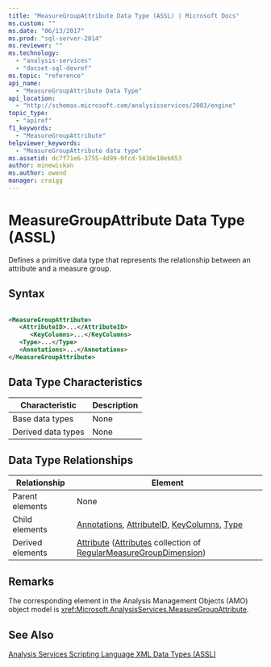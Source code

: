 ```yaml
---
title: "MeasureGroupAttribute Data Type (ASSL) | Microsoft Docs"
ms.custom: ""
ms.date: "06/13/2017"
ms.prod: "sql-server-2014"
ms.reviewer: ""
ms.technology: 
  - "analysis-services"
  - "docset-sql-devref"
ms.topic: "reference"
api_name: 
  - "MeasureGroupAttribute Data Type"
api_location: 
  - "http://schemas.microsoft.com/analysisservices/2003/engine"
topic_type: 
  - "apiref"
f1_keywords: 
  - "MeasureGroupAttribute"
helpviewer_keywords: 
  - "MeasureGroupAttribute data type"
ms.assetid: dc7f71e6-3755-4d99-9fcd-5830e10eb653
author: minewiskan
ms.author: owend
manager: craigg
---
```

# MeasureGroupAttribute Data Type (ASSL)
  Defines a primitive data type that represents the relationship between an attribute and a measure group.  
  
## Syntax  
  
```xml  
  
<MeasureGroupAttribute>  
   <AttributeID>...</AttributeID>  
      <KeyColumns>...</KeyColumns>  
   <Type>...</Type>  
   <Annotations>...</Annotations>  
</MeasureGroupAttribute>  
```  
  
## Data Type Characteristics  
  
|Characteristic|Description|  
|--------------------|-----------------|  
|Base data types|None|  
|Derived data types|None|  
  
## Data Type Relationships  
  
|Relationship|Element|  
|------------------|-------------|  
|Parent elements|None|  
|Child elements|[Annotations](../collections/annotations-element-assl.md), [AttributeID](../properties/id-element-assl.md), [KeyColumns](../collections/columns-element-assl.md), [Type](../properties/type-element-measuregroupattribute-assl.md)|  
|Derived elements|[Attribute](../objects/attribute-element-assl.md) ([Attributes](../collections/attributes-element-assl.md) collection of [RegularMeasureGroupDimension](dimension-data-type-assl.md))|  
  
## Remarks  
 The corresponding element in the Analysis Management Objects (AMO) object model is <xref:Microsoft.AnalysisServices.MeasureGroupAttribute>.  
  
## See Also  
 [Analysis Services Scripting Language XML Data Types &#40;ASSL&#41;](analysis-services-scripting-language-xml-data-types-assl.md)  
  
  
